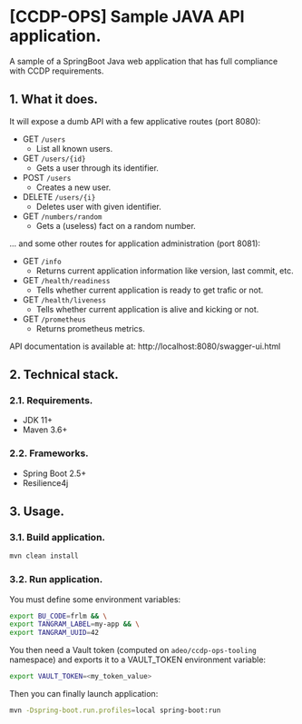 # [CCDP-OPS] Sample JAVA API application. 

A sample of a SpringBoot Java web application that has full compliance with CCDP requirements.

## 1. What it does.

It will expose a dumb API with a few applicative routes (port 8080):

- GET `/users`
  - List all known users.
- GET `/users/{id}`
  - Gets a user through its identifier.
- POST `/users`
  - Creates a new user.
- DELETE `/users/{i}`
  - Deletes user with given identifier.
- GET `/numbers/random`
  - Gets a (useless) fact on a random number.

... and some other routes for application administration (port 8081):

- GET `/info`
  - Returns current application information like version, last commit, etc.
- GET `/health/readiness`
  - Tells whether current application is ready to get trafic or not.
- GET `/health/liveness`
  - Tells whether current application is alive and kicking or not.
- GET `/prometheus`
  - Returns prometheus metrics.


API documentation is available at: http://localhost:8080/swagger-ui.html

## 2. Technical stack.

### 2.1. Requirements.

- JDK 11+
- Maven 3.6+

### 2.2. Frameworks.

- Spring Boot 2.5+
- Resilience4j

## 3. Usage.

### 3.1. Build application.

```bash
mvn clean install
```

### 3.2. Run application.

You must define some environment variables:

```bash
export BU_CODE=frlm && \
export TANGRAM_LABEL=my-app && \
export TANGRAM_UUID=42
```

You then need a Vault token (computed on `adeo/ccdp-ops-tooling` namespace) and exports it to a VAULT_TOKEN environment variable:

```bash
export VAULT_TOKEN=<my_token_value>
```

Then you can finally launch application:

```bash
mvn -Dspring-boot.run.profiles=local spring-boot:run
```
